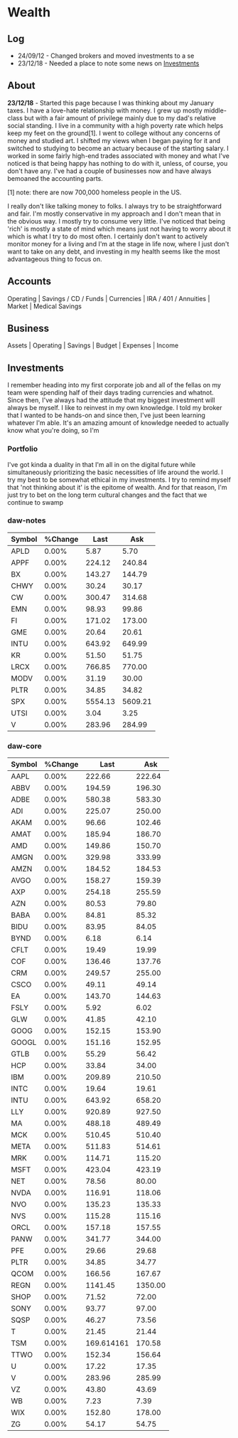 # Wealth

## Log

- 24/09/12 - Changed brokers and moved investments to a se
- 23/12/18 - Needed a place to note some news on [Investments](#investments)

## About

**23/12/18** - Started this page because I was thinking about my January taxes. I have a love-hate relationship with money. I grew up mostly middle-class but with a fair amount of privilege mainly due to my dad's relative social standing. I live in a community with a high poverty rate which helps keep my feet on the ground[1]. I went to college without any concerns of money and studied art. I shifted my views when I began paying for it and switched to studying to become an actuary because of the starting salary. I worked in some fairly high-end trades associated with money and what I've noticed is that being happy has nothing to do with it, unless, of course, you don't have any. I've had a couple of businesses now and have always bemoaned the accounting parts.

[1] note: there are now 700,000 homeless people in the US.

I really don't like talking money to folks. I always try to be straightforward and fair. I'm mostly conservative in my approach and I don't mean that in the obvious way. I mostly try to consume very little. I've noticed that being 'rich' is mostly a state of mind which means just not having to worry about it which is what I try to do most often. I certainly don't want to actively monitor money for a living and I'm at the stage in life now, where I just don't want to take on any debt, and investing in my health seems like the most advantageous thing to focus on.




## Accounts

Operating
| Savings / CD / Funds
| Currencies
| IRA / 401 / Annuities
| Market
| Medical Savings


## Business

Assets
| Operating
| Savings
| Budget
| Expenses
| Income


## Investments

I remember heading into my first corporate job and all of the fellas on my team were spending half of their days trading currencies and whatnot. Since then, I've always had the attitude that my biggest investment will always be myself. I like to reinvest in my own knowledge. I told my broker that I wanted to be hands-on and since then, I've just been learning whatever I'm able. It's an amazing amount of knowledge needed to actually know what you're doing, so I'm 

### Portfolio

I've got kinda a duality in that I'm all in on the digital future while simultaneously prioritizing the basic necessities of life around the world. I try my best to be somewhat ethical in my investments. I try to remind myself that 'not thinking about it' is the epitome of wealth. And for that reason, I'm just try to bet on the long term cultural changes and the fact that we continue to swamp

### daw-notes

|Symbol|%Change|Last|Ask|
|---|---|---|---|
|APLD|0.00%|5.87|5.70|
|APPF|0.00%|224.12|240.84|
|BX|0.00%|143.27|144.79|
|CHWY|0.00%|30.24|30.17|
|CW|0.00%|300.47|314.68|
|EMN|0.00%|98.93|99.86|
|FI|0.00%|171.02|173.00|
|GME|0.00%|20.64|20.61|
|INTU|0.00%|643.92|649.99|
|KR|0.00%|51.50|51.75|
|LRCX|0.00%|766.85|770.00|
|MODV|0.00%|31.19|30.00|
|PLTR|0.00%|34.85|34.82|
|SPX|0.00%|5554.13|5609.21|
|UTSI|0.00%|3.04|3.25|
|V|0.00%|283.96|284.99|

### daw-core

|Symbol|%Change|Last|Ask|
|---|---|---|---|
|AAPL|0.00%|222.66|222.64|
|ABBV|0.00%|194.59|196.30|
|ADBE|0.00%|580.38|583.30|
|ADI|0.00%|225.07|250.00|
|AKAM|0.00%|96.66|102.46|
|AMAT|0.00%|185.94|186.70|
|AMD|0.00%|149.86|150.70|
|AMGN|0.00%|329.98|333.99|
|AMZN|0.00%|184.52|184.53|
|AVGO|0.00%|158.27|159.39|
|AXP|0.00%|254.18|255.59|
|AZN|0.00%|80.53|79.80|
|BABA|0.00%|84.81|85.32|
|BIDU|0.00%|83.95|84.05|
|BYND|0.00%|6.18|6.14|
|CFLT|0.00%|19.49|19.99|
|COF|0.00%|136.46|137.76|
|CRM|0.00%|249.57|255.00|
|CSCO|0.00%|49.11|49.14|
|EA|0.00%|143.70|144.63|
|FSLY|0.00%|5.92|6.02|
|GLW|0.00%|41.85|42.10|
|GOOG|0.00%|152.15|153.90|
|GOOGL|0.00%|151.16|152.95|
|GTLB|0.00%|55.29|56.42|
|HCP|0.00%|33.84|34.00|
|IBM|0.00%|209.89|210.50|
|INTC|0.00%|19.64|19.61|
|INTU|0.00%|643.92|658.20|
|LLY|0.00%|920.89|927.50|
|MA|0.00%|488.18|489.49|
|MCK|0.00%|510.45|510.40|
|META|0.00%|511.83|514.61|
|MRK|0.00%|114.71|115.20|
|MSFT|0.00%|423.04|423.19|
|NET|0.00%|78.56|80.00|
|NVDA|0.00%|116.91|118.06|
|NVO|0.00%|135.23|135.33|
|NVS|0.00%|115.28|115.16|
|ORCL|0.00%|157.18|157.55|
|PANW|0.00%|341.77|344.00|
|PFE|0.00%|29.66|29.68|
|PLTR|0.00%|34.85|34.77|
|QCOM|0.00%|166.56|167.67|
|REGN|0.00%|1141.45|1350.00|
|SHOP|0.00%|71.52|72.00|
|SONY|0.00%|93.77|97.00|
|SQSP|0.00%|46.27|73.56|
|T|0.00%|21.45|21.44|
|TSM|0.00%|169.614161|170.58|
|TTWO|0.00%|152.34|156.64|
|U|0.00%|17.22|17.35|
|V|0.00%|283.96|285.99|
|VZ|0.00%|43.80|43.69|
|WB|0.00%|7.23|7.39|
|WIX|0.00%|152.80|178.00|
|ZG|0.00%|54.17|54.75|


